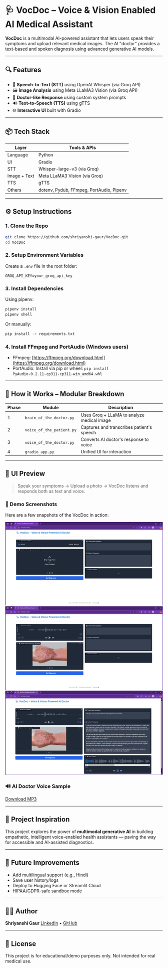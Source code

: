 # 🩺 VocDoc – Voice & Vision Enabled AI Medical Assistant

**VocDoc** is a multimodal AI-powered assistant that lets users speak their symptoms and upload relevant medical images. The AI "doctor" provides a text-based and spoken diagnosis using advanced generative AI models.

---

## 🔍 Features

* 🎤 **Speech-to-Text (STT)** using OpenAI Whisper (via Groq API)
* 🖼️ **Image Analysis** using Meta LLaMA3 Vision (via Groq API)
* 🧠 **Doctor-like Response** using custom system prompts
* 🔊 **Text-to-Speech (TTS)** using gTTS
* 🌐 **Interactive UI** built with Gradio

---

## 📦 Tech Stack

| Layer        | Tools & APIs                             |
| ------------ | ---------------------------------------- |
| Language     | Python                                   |
| UI           | Gradio                                   |
| STT          | Whisper-large-v3 (via Groq)              |
| Image + Text | Meta LLaMA3 Vision (via Groq)            |
| TTS          | gTTS                         |
| Others       | dotenv, Pydub, FFmpeg, PortAudio, Pipenv |

---

## ⚙️ Setup Instructions

### 1. Clone the Repo

```bash
git clone https://github.com/shriyanshi-gaur/VocDoc.git
cd VocDoc
```

### 2. Setup Environment Variables

Create a `.env` file in the root folder:

```env
GROQ_API_KEY=your_groq_api_key

```

### 3. Install Dependencies

Using pipenv:

```bash
pipenv install
pipenv shell
```

Or manually:

```bash
pip install -r requirements.txt
```

### 4. Install FFmpeg and PortAudio (Windows users)

* FFmpeg: [https://ffmpeg.org/download.html](https://ffmpeg.org/download.html)
* PortAudio: Install via pip or wheel: `pip install PyAudio‑0.2.11‑cp311‑cp311‑win_amd64.whl`

---

## 🧪 How it Works – Modular Breakdown

| Phase | Module                    | Description                                |
| ----- | ------------------------- | ------------------------------------------ |
| 1     | `brain_of_the_doctor.py`  | Uses Groq + LLaMA to analyze medical image |
| 2     | `voice_of_the_patient.py` | Captures and transcribes patient's speech  |
| 3     | `voice_of_the_doctor.py`  | Converts AI doctor's response to voice     |
| 4     | `gradio_app.py`           | Unified UI for interaction                 |

---

## 🎨 UI Preview

> Speak your symptoms → Upload a photo → VocDoc listens and responds both as text and voice.

### 📸 Demo Screenshots

Here are a few snapshots of the VocDoc in action:

![Audio Input](Working_ss/UI.jpg)
![Image Upload](Working_ss/Upload.jpg)
![Text & Voice Response](Working_ss/Final_output.jpg)

### 🔊 AI Doctor Voice Sample

[Download MP3](audio/final.mp3)



---

## 🌟 Project Inspiration

This project explores the power of **multimodal generative AI** in building empathetic, intelligent voice-enabled health assistants — paving the way for accessible and AI-assisted diagnostics.

---

## 🤖 Future Improvements

* Add multilingual support (e.g., Hindi)
* Save user history/logs
* Deploy to Hugging Face or Streamlit Cloud
* HIPAA/GDPR-safe sandbox mode

---

## 👩‍💻 Author

**Shriyanshi Gaur**
[LinkedIn](https://www.linkedin.com/in/shriyanshi-gaur-a4419428b) • [GitHub](https://github.com/shriyanshi-gaur)

---

## 📄 License

This project is for educational/demo purposes only. Not intended for real medical use.
